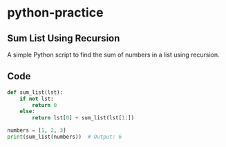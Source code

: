 # python-practice

## Sum List Using Recursion

A simple Python script to find the sum of numbers in a list using recursion.

## Code

```python
def sum_list(lst):
    if not lst:
        return 0
    else:
        return lst[0] + sum_list(lst[1:])

numbers = [1, 2, 3]
print(sum_list(numbers))  # Output: 6